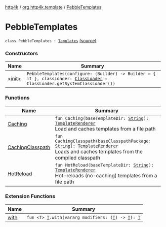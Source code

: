 [http4k](../../index.md) / [org.http4k.template](../index.md) / [PebbleTemplates](./index.md)

# PebbleTemplates

`class PebbleTemplates : `[`Templates`](../-templates/index.md) [(source)](https://github.com/http4k/http4k/blob/master/http4k-template-pebble/src/main/kotlin/org/http4k/template/PebbleTemplates.kt#L9)

### Constructors

| Name | Summary |
|---|---|
| [&lt;init&gt;](-init-.md) | `PebbleTemplates(configure: (Builder) -> Builder = { it }, classLoader: `[`ClassLoader`](https://docs.oracle.com/javase/9/docs/api/java/lang/ClassLoader.html)` = ClassLoader.getSystemClassLoader())` |

### Functions

| Name | Summary |
|---|---|
| [Caching](-caching.md) | `fun Caching(baseTemplateDir: `[`String`](https://kotlinlang.org/api/latest/jvm/stdlib/kotlin/-string/index.html)`): `[`TemplateRenderer`](../-template-renderer.md)<br>Load and caches templates from a file path |
| [CachingClasspath](-caching-classpath.md) | `fun CachingClasspath(baseClasspathPackage: `[`String`](https://kotlinlang.org/api/latest/jvm/stdlib/kotlin/-string/index.html)`): `[`TemplateRenderer`](../-template-renderer.md)<br>Loads and caches templates from the compiled classpath |
| [HotReload](-hot-reload.md) | `fun HotReload(baseTemplateDir: `[`String`](https://kotlinlang.org/api/latest/jvm/stdlib/kotlin/-string/index.html)`): `[`TemplateRenderer`](../-template-renderer.md)<br>Hot-reloads (no-caching) templates from a file path |

### Extension Functions

| Name | Summary |
|---|---|
| [with](../../org.http4k.core/with.md) | `fun <T> `[`T`](../../org.http4k.core/with.md#T)`.with(vararg modifiers: (`[`T`](../../org.http4k.core/with.md#T)`) -> `[`T`](../../org.http4k.core/with.md#T)`): `[`T`](../../org.http4k.core/with.md#T) |
